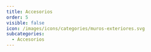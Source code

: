 ```yaml
---
title: Accesorios
order: 5
visible: false
icon: /images/icons/categories/muros-exteriores.svg
subcategories:
  - Accesorios
---
```

